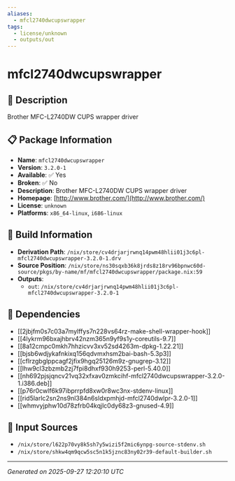 ```yaml
---
aliases:
  - mfcl2740dwcupswrapper
tags:
  - license/unknown
  - outputs/out
---
```


# mfcl2740dwcupswrapper

## 📝 Description

Brother MFC-L2740DW CUPS wrapper driver

## 📋 Package Information

- **Name**: `mfcl2740dwcupswrapper`
- **Version**: `3.2.0-1`
- **Available**: ✅ Yes
- **Broken**: ✅ No
- **Description**: Brother MFC-L2740DW CUPS wrapper driver
- **Homepage**: [http://www.brother.com/](http://www.brother.com/)
- **License**: `unknown`
- **Platforms**: `x86_64-linux`, `i686-linux`

## 🔧 Build Information

- **Derivation Path**: `/nix/store/cv4drjarjrwnq14pwm48hlii01j3c6pl-mfcl2740dwcupswrapper-3.2.0-1.drv`
- **Source Position**: `/nix/store/ns30sqxb36k8jrds8z18rv96bpnwc60d-source/pkgs/by-name/mf/mfcl2740dwcupswrapper/package.nix:59`
- **Outputs**:
  - `out`:  `/nix/store/cv4drjarjrwnq14pwm48hlii01j3c6pl-mfcl2740dwcupswrapper-3.2.0-1`

## 🔗 Dependencies

- [[2jbjfm0s7c03a7mylffys7n228vs64rz-make-shell-wrapper-hook]]
- [[4lykrm96bxajhbrv42nzm365n9yf9s1y-coreutils-9.7]]
- [[8a12cmpc0mkh7hhzicvv3xv52sd4263m-dpkg-1.22.21]]
- [[bjsb6wdjykafnkixq156qdvmxhsm2bai-bash-5.3p3]]
- [[cflrzgbglppcagf2jfix9hgq25126m9z-gnugrep-3.12]]
- [[lhw9cl3zbzmb2zj7fpi8dhxf930h9253-perl-5.40.0]]
- [[nh692pjsjqncv21vq32xfxav0zmkcihf-mfcl2740dwcupswrapper-3.2.0-1.i386.deb]]
- [[p76r0cwlf6k97ibprrpfd8xw0r8wc3nx-stdenv-linux]]
- [[rid5larlc2sn2ns9nl384n6sldxpmhjd-mfcl2740dwlpr-3.2.0-1]]
- [[whmvyjphw10d78zfrb04kqjlc0dy68z3-gnused-4.9]]

## 📁 Input Sources

- `/nix/store/l622p70vy8k5sh7y5wizi5f2mic6ynpg-source-stdenv.sh`
- `/nix/store/shkw4qm9qcw5sc5n1k5jznc83ny02r39-default-builder.sh`

---
*Generated on 2025-09-27 12:20:10 UTC*
